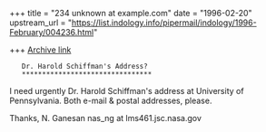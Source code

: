 +++
title = "234 unknown at example.com"
date = "1996-02-20"
upstream_url = "https://list.indology.info/pipermail/indology/1996-February/004236.html"

+++
[Archive link](https://list.indology.info/pipermail/indology/1996-February/004236.html)


       Dr. Harold Schiffman's Address?
       ********************************

I need urgently Dr. Harold Schiffman's address at University of Pennsylvania.
Both e-mail & postal addresses, please.

Thanks,
N. Ganesan
nas_ng at lms461.jsc.nasa.gov





